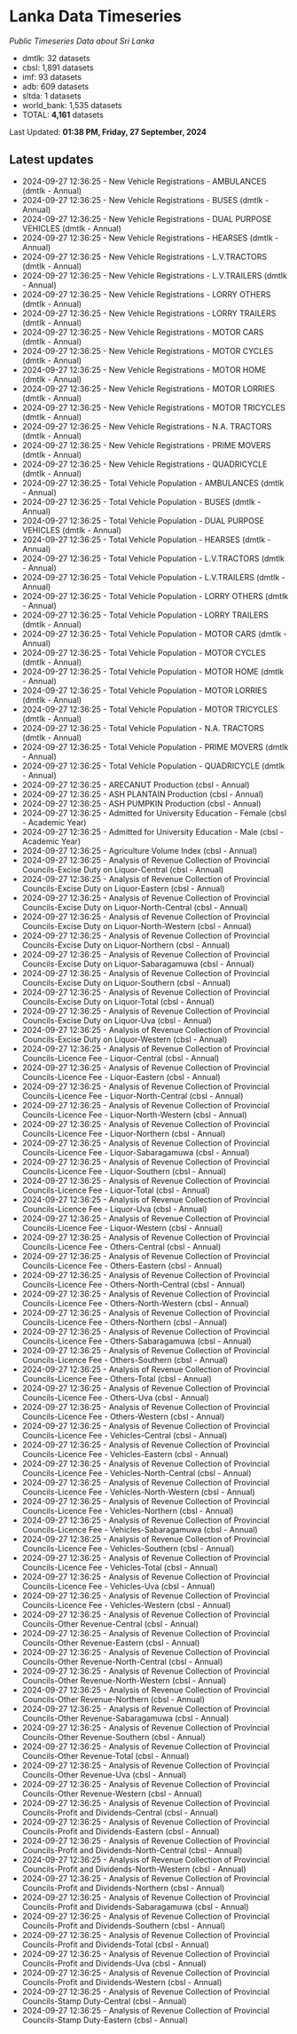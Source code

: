 # Lanka Data Timeseries
*Public Timeseries Data about Sri Lanka*

* dmtlk: 32 datasets
* cbsl: 1,891 datasets
* imf: 93 datasets
* adb: 609 datasets
* sltda: 1 datasets
* world_bank: 1,535 datasets
* TOTAL: **4,161** datasets

Last Updated: **01:38 PM, Friday, 27 September, 2024**

## Latest updates

* 2024-09-27 12:36:25 - New Vehicle Registrations - AMBULANCES (dmtlk - Annual)
* 2024-09-27 12:36:25 - New Vehicle Registrations - BUSES (dmtlk - Annual)
* 2024-09-27 12:36:25 - New Vehicle Registrations - DUAL PURPOSE VEHICLES (dmtlk - Annual)
* 2024-09-27 12:36:25 - New Vehicle Registrations - HEARSES (dmtlk - Annual)
* 2024-09-27 12:36:25 - New Vehicle Registrations - L.V.TRACTORS (dmtlk - Annual)
* 2024-09-27 12:36:25 - New Vehicle Registrations - L.V.TRAILERS (dmtlk - Annual)
* 2024-09-27 12:36:25 - New Vehicle Registrations - LORRY OTHERS (dmtlk - Annual)
* 2024-09-27 12:36:25 - New Vehicle Registrations - LORRY TRAILERS (dmtlk - Annual)
* 2024-09-27 12:36:25 - New Vehicle Registrations - MOTOR CARS (dmtlk - Annual)
* 2024-09-27 12:36:25 - New Vehicle Registrations - MOTOR CYCLES (dmtlk - Annual)
* 2024-09-27 12:36:25 - New Vehicle Registrations - MOTOR HOME (dmtlk - Annual)
* 2024-09-27 12:36:25 - New Vehicle Registrations - MOTOR LORRIES (dmtlk - Annual)
* 2024-09-27 12:36:25 - New Vehicle Registrations - MOTOR TRICYCLES (dmtlk - Annual)
* 2024-09-27 12:36:25 - New Vehicle Registrations - N.A. TRACTORS (dmtlk - Annual)
* 2024-09-27 12:36:25 - New Vehicle Registrations - PRIME MOVERS (dmtlk - Annual)
* 2024-09-27 12:36:25 - New Vehicle Registrations - QUADRICYCLE (dmtlk - Annual)
* 2024-09-27 12:36:25 - Total Vehicle Population - AMBULANCES (dmtlk - Annual)
* 2024-09-27 12:36:25 - Total Vehicle Population - BUSES (dmtlk - Annual)
* 2024-09-27 12:36:25 - Total Vehicle Population - DUAL PURPOSE VEHICLES (dmtlk - Annual)
* 2024-09-27 12:36:25 - Total Vehicle Population - HEARSES (dmtlk - Annual)
* 2024-09-27 12:36:25 - Total Vehicle Population - L.V.TRACTORS (dmtlk - Annual)
* 2024-09-27 12:36:25 - Total Vehicle Population - L.V.TRAILERS (dmtlk - Annual)
* 2024-09-27 12:36:25 - Total Vehicle Population - LORRY OTHERS (dmtlk - Annual)
* 2024-09-27 12:36:25 - Total Vehicle Population - LORRY TRAILERS (dmtlk - Annual)
* 2024-09-27 12:36:25 - Total Vehicle Population - MOTOR CARS (dmtlk - Annual)
* 2024-09-27 12:36:25 - Total Vehicle Population - MOTOR CYCLES (dmtlk - Annual)
* 2024-09-27 12:36:25 - Total Vehicle Population - MOTOR HOME (dmtlk - Annual)
* 2024-09-27 12:36:25 - Total Vehicle Population - MOTOR LORRIES (dmtlk - Annual)
* 2024-09-27 12:36:25 - Total Vehicle Population - MOTOR TRICYCLES (dmtlk - Annual)
* 2024-09-27 12:36:25 - Total Vehicle Population - N.A. TRACTORS (dmtlk - Annual)
* 2024-09-27 12:36:25 - Total Vehicle Population - PRIME MOVERS (dmtlk - Annual)
* 2024-09-27 12:36:25 - Total Vehicle Population - QUADRICYCLE (dmtlk - Annual)
* 2024-09-27 12:36:25 - ARECANUT Production (cbsl - Annual)
* 2024-09-27 12:36:25 - ASH PLANTAIN Production (cbsl - Annual)
* 2024-09-27 12:36:25 - ASH PUMPKIN Production (cbsl - Annual)
* 2024-09-27 12:36:25 - Admitted for University Education - Female (cbsl - Academic Year)
* 2024-09-27 12:36:25 - Admitted for University Education - Male (cbsl - Academic Year)
* 2024-09-27 12:36:25 - Agriculture Volume Index (cbsl - Annual)
* 2024-09-27 12:36:25 - Analysis of Revenue Collection of Provincial Councils-Excise Duty on Liquor-Central (cbsl - Annual)
* 2024-09-27 12:36:25 - Analysis of Revenue Collection of Provincial Councils-Excise Duty on Liquor-Eastern (cbsl - Annual)
* 2024-09-27 12:36:25 - Analysis of Revenue Collection of Provincial Councils-Excise Duty on Liquor-North-Central (cbsl - Annual)
* 2024-09-27 12:36:25 - Analysis of Revenue Collection of Provincial Councils-Excise Duty on Liquor-North-Western (cbsl - Annual)
* 2024-09-27 12:36:25 - Analysis of Revenue Collection of Provincial Councils-Excise Duty on Liquor-Northern (cbsl - Annual)
* 2024-09-27 12:36:25 - Analysis of Revenue Collection of Provincial Councils-Excise Duty on Liquor-Sabaragamuwa (cbsl - Annual)
* 2024-09-27 12:36:25 - Analysis of Revenue Collection of Provincial Councils-Excise Duty on Liquor-Southern (cbsl - Annual)
* 2024-09-27 12:36:25 - Analysis of Revenue Collection of Provincial Councils-Excise Duty on Liquor-Total (cbsl - Annual)
* 2024-09-27 12:36:25 - Analysis of Revenue Collection of Provincial Councils-Excise Duty on Liquor-Uva (cbsl - Annual)
* 2024-09-27 12:36:25 - Analysis of Revenue Collection of Provincial Councils-Excise Duty on Liquor-Western (cbsl - Annual)
* 2024-09-27 12:36:25 - Analysis of Revenue Collection of Provincial Councils-Licence Fee - Liquor-Central (cbsl - Annual)
* 2024-09-27 12:36:25 - Analysis of Revenue Collection of Provincial Councils-Licence Fee - Liquor-Eastern (cbsl - Annual)
* 2024-09-27 12:36:25 - Analysis of Revenue Collection of Provincial Councils-Licence Fee - Liquor-North-Central (cbsl - Annual)
* 2024-09-27 12:36:25 - Analysis of Revenue Collection of Provincial Councils-Licence Fee - Liquor-North-Western (cbsl - Annual)
* 2024-09-27 12:36:25 - Analysis of Revenue Collection of Provincial Councils-Licence Fee - Liquor-Northern (cbsl - Annual)
* 2024-09-27 12:36:25 - Analysis of Revenue Collection of Provincial Councils-Licence Fee - Liquor-Sabaragamuwa (cbsl - Annual)
* 2024-09-27 12:36:25 - Analysis of Revenue Collection of Provincial Councils-Licence Fee - Liquor-Southern (cbsl - Annual)
* 2024-09-27 12:36:25 - Analysis of Revenue Collection of Provincial Councils-Licence Fee - Liquor-Total (cbsl - Annual)
* 2024-09-27 12:36:25 - Analysis of Revenue Collection of Provincial Councils-Licence Fee - Liquor-Uva (cbsl - Annual)
* 2024-09-27 12:36:25 - Analysis of Revenue Collection of Provincial Councils-Licence Fee - Liquor-Western (cbsl - Annual)
* 2024-09-27 12:36:25 - Analysis of Revenue Collection of Provincial Councils-Licence Fee - Others-Central (cbsl - Annual)
* 2024-09-27 12:36:25 - Analysis of Revenue Collection of Provincial Councils-Licence Fee - Others-Eastern (cbsl - Annual)
* 2024-09-27 12:36:25 - Analysis of Revenue Collection of Provincial Councils-Licence Fee - Others-North-Central (cbsl - Annual)
* 2024-09-27 12:36:25 - Analysis of Revenue Collection of Provincial Councils-Licence Fee - Others-North-Western (cbsl - Annual)
* 2024-09-27 12:36:25 - Analysis of Revenue Collection of Provincial Councils-Licence Fee - Others-Northern (cbsl - Annual)
* 2024-09-27 12:36:25 - Analysis of Revenue Collection of Provincial Councils-Licence Fee - Others-Sabaragamuwa (cbsl - Annual)
* 2024-09-27 12:36:25 - Analysis of Revenue Collection of Provincial Councils-Licence Fee - Others-Southern (cbsl - Annual)
* 2024-09-27 12:36:25 - Analysis of Revenue Collection of Provincial Councils-Licence Fee - Others-Total (cbsl - Annual)
* 2024-09-27 12:36:25 - Analysis of Revenue Collection of Provincial Councils-Licence Fee - Others-Uva (cbsl - Annual)
* 2024-09-27 12:36:25 - Analysis of Revenue Collection of Provincial Councils-Licence Fee - Others-Western (cbsl - Annual)
* 2024-09-27 12:36:25 - Analysis of Revenue Collection of Provincial Councils-Licence Fee - Vehicles-Central (cbsl - Annual)
* 2024-09-27 12:36:25 - Analysis of Revenue Collection of Provincial Councils-Licence Fee - Vehicles-Eastern (cbsl - Annual)
* 2024-09-27 12:36:25 - Analysis of Revenue Collection of Provincial Councils-Licence Fee - Vehicles-North-Central (cbsl - Annual)
* 2024-09-27 12:36:25 - Analysis of Revenue Collection of Provincial Councils-Licence Fee - Vehicles-North-Western (cbsl - Annual)
* 2024-09-27 12:36:25 - Analysis of Revenue Collection of Provincial Councils-Licence Fee - Vehicles-Northern (cbsl - Annual)
* 2024-09-27 12:36:25 - Analysis of Revenue Collection of Provincial Councils-Licence Fee - Vehicles-Sabaragamuwa (cbsl - Annual)
* 2024-09-27 12:36:25 - Analysis of Revenue Collection of Provincial Councils-Licence Fee - Vehicles-Southern (cbsl - Annual)
* 2024-09-27 12:36:25 - Analysis of Revenue Collection of Provincial Councils-Licence Fee - Vehicles-Total (cbsl - Annual)
* 2024-09-27 12:36:25 - Analysis of Revenue Collection of Provincial Councils-Licence Fee - Vehicles-Uva (cbsl - Annual)
* 2024-09-27 12:36:25 - Analysis of Revenue Collection of Provincial Councils-Licence Fee - Vehicles-Western (cbsl - Annual)
* 2024-09-27 12:36:25 - Analysis of Revenue Collection of Provincial Councils-Other Revenue-Central (cbsl - Annual)
* 2024-09-27 12:36:25 - Analysis of Revenue Collection of Provincial Councils-Other Revenue-Eastern (cbsl - Annual)
* 2024-09-27 12:36:25 - Analysis of Revenue Collection of Provincial Councils-Other Revenue-North-Central (cbsl - Annual)
* 2024-09-27 12:36:25 - Analysis of Revenue Collection of Provincial Councils-Other Revenue-North-Western (cbsl - Annual)
* 2024-09-27 12:36:25 - Analysis of Revenue Collection of Provincial Councils-Other Revenue-Northern (cbsl - Annual)
* 2024-09-27 12:36:25 - Analysis of Revenue Collection of Provincial Councils-Other Revenue-Sabaragamuwa (cbsl - Annual)
* 2024-09-27 12:36:25 - Analysis of Revenue Collection of Provincial Councils-Other Revenue-Southern (cbsl - Annual)
* 2024-09-27 12:36:25 - Analysis of Revenue Collection of Provincial Councils-Other Revenue-Total (cbsl - Annual)
* 2024-09-27 12:36:25 - Analysis of Revenue Collection of Provincial Councils-Other Revenue-Uva (cbsl - Annual)
* 2024-09-27 12:36:25 - Analysis of Revenue Collection of Provincial Councils-Other Revenue-Western (cbsl - Annual)
* 2024-09-27 12:36:25 - Analysis of Revenue Collection of Provincial Councils-Profit and Dividends-Central (cbsl - Annual)
* 2024-09-27 12:36:25 - Analysis of Revenue Collection of Provincial Councils-Profit and Dividends-Eastern (cbsl - Annual)
* 2024-09-27 12:36:25 - Analysis of Revenue Collection of Provincial Councils-Profit and Dividends-North-Central (cbsl - Annual)
* 2024-09-27 12:36:25 - Analysis of Revenue Collection of Provincial Councils-Profit and Dividends-North-Western (cbsl - Annual)
* 2024-09-27 12:36:25 - Analysis of Revenue Collection of Provincial Councils-Profit and Dividends-Northern (cbsl - Annual)
* 2024-09-27 12:36:25 - Analysis of Revenue Collection of Provincial Councils-Profit and Dividends-Sabaragamuwa (cbsl - Annual)
* 2024-09-27 12:36:25 - Analysis of Revenue Collection of Provincial Councils-Profit and Dividends-Southern (cbsl - Annual)
* 2024-09-27 12:36:25 - Analysis of Revenue Collection of Provincial Councils-Profit and Dividends-Total (cbsl - Annual)
* 2024-09-27 12:36:25 - Analysis of Revenue Collection of Provincial Councils-Profit and Dividends-Uva (cbsl - Annual)
* 2024-09-27 12:36:25 - Analysis of Revenue Collection of Provincial Councils-Profit and Dividends-Western (cbsl - Annual)
* 2024-09-27 12:36:25 - Analysis of Revenue Collection of Provincial Councils-Stamp Duty-Central (cbsl - Annual)
* 2024-09-27 12:36:25 - Analysis of Revenue Collection of Provincial Councils-Stamp Duty-Eastern (cbsl - Annual)